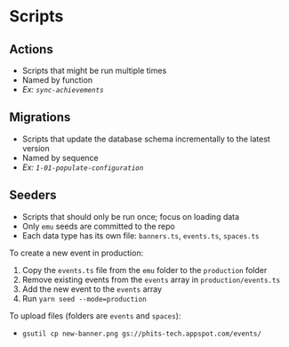 # Scripts

## Actions

- Scripts that might be run multiple times
- Named by function
- _Ex: `sync-achievements`_

## Migrations

- Scripts that update the database schema incrementally to the latest version
- Named by sequence
- _Ex: `1-01-populate-configuration`_

## Seeders

- Scripts that should only be run once; focus on loading data
- Only `emu` seeds are committed to the repo
- Each data type has its own file: `banners.ts`, `events.ts`, `spaces.ts`

To create a new event in production:

1. Copy the `events.ts` file from the `emu` folder to the `production` folder
2. Remove existing events from the `events` array in `production/events.ts`
3. Add the new event to the `events` array
4. Run `yarn seed --mode=production`

To upload files (folders are `events` and `spaces`):

- `gsutil cp new-banner.png gs://phits-tech.appspot.com/events/`
